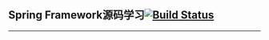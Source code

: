 ## Spring Framework源码学习[![Build Status](https://build.spring.io/plugins/servlet/wittified/build-status/SPR-PUBM)](https://build.spring.io/browse/SPR)

---


